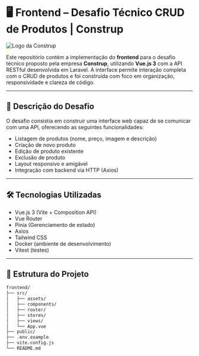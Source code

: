 # 🖥️ Frontend – Desafio Técnico CRUD de Produtos | Construp

![Logo da Construp](https://www.construp.com.br/img/new-logo.bdeb3a22.png)

Este repositório contém a implementação do **frontend** para o desafio técnico proposto pela empresa **Construp**, utilizando **Vue.js 3** com a API RESTful desenvolvida em Laravel. A interface permite interação completa com o CRUD de produtos e foi construída com foco em organização, responsividade e clareza de código.

---

## 📌 Descrição do Desafio

O desafio consistia em construir uma interface web capaz de se comunicar com uma API, oferecendo as seguintes funcionalidades:

- Listagem de produtos (nome, preço, imagem e descrição)
- Criação de novo produto
- Edição de produto existente
- Exclusão de produto
- Layout responsivo e amigável
- Integração com backend via HTTP (Axios)

---

## 🛠️ Tecnologias Utilizadas

- Vue.js 3 (Vite + Composition API)
- Vue Router
- Pinia (Gerenciamento de estado)
- Axios
- Tailwind CSS
- Docker (ambiente de desenvolvimento)
- Vitest (testes)

---

## 📁 Estrutura do Projeto

```bash
frontend/
├── src/
│   ├── assets/
│   ├── components/
│   ├── router/
│   ├── stores/
│   ├── views/
│   └── App.vue
├── public/
├── .env.example
├── vite.config.js
└── README.md
